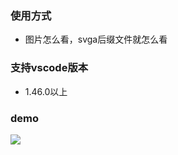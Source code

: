<!--
 * @Author: hpstream、et
 * @Date: 2021-01-19 17:20:12
 * @LastEditTime: 2022-02-15 15:36:38
 * @LastEditors: Please set LastEditors
 * @Description: In User Settings Edit
 * @FilePath: /custom-editor-sample/README.md
-->

### 使用方式

- 图片怎么看，svga后缀文件就怎么看

### 支持vscode版本

- 1.46.0以上

### demo

<img src='./images/demo.gif'>
